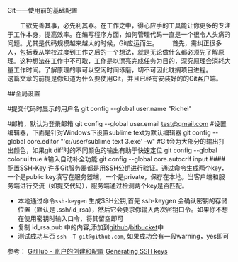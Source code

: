 Git——使用前的基础配置

  工欲先善其事，必先利其器。在工作之中，得心应手的工具能让你更多的专注于工作本身，提高效率。在编写程序方面，如何管理代码一直是一个很令人头痛的问题。尤其是代码规模越来越大的时候，Git应运而生。
  首先，需纠正很多人，包括我从学校过度到工作之后的一个想法，就是无论做什么都必须先了解原理。这种想法在工作中不可取，工作是以漂亮完成任务为目的，深究原理会消耗大量工作时间。了解原理的事可以空闲时间琢磨，切不可因此耽搁项目进程。
  这篇文章的前提是你知道为什么要使用Git，并且已经有安装好的的Git客户端。

##全局设置

#提交代码时显示的用户名
    git config --global user.name "Richel" 

#邮箱，默认为登录邮箱
git config --global user.email test@gmail.com 
#设置编辑器，下面是针对Windows下设置sublime text为默认编辑器
git config --global core.editor "'c:/user/sublime text 3.exe' -w"
#Git会为大部分的输出打出颜色，如果git diff时的不同颜色的输出有助于快速定位
git config --global color.ui true
#输入自动补全功能
git config --global core.autocrlf input
####配置SSH-Key
许多Git服务器都是用SSH公钥进行验证。通过命令生成两个key，一个是public key填写在服务器端，一个是private，保存在本地。当客户端和服务端进行交流（如提交代码），服务端通过检测两个key是否匹配。

* 本地通过命令`ssh-keygen` 生成SSH公钥,首先 ssh-keygen 会确认密钥的存储位置（默认是 .ssh/id_rsa），然后它会要求你输入两次密钥口令。如果你不想在使用密钥时输入口令，将其留空即可
* 复制 id_rsa.pub 中的内容,添加到[github](https://github.com/settings/ssh)/[bitbucket](https://bitbucket.org/account/user/your-name/ssh-keys/)中
* 测试成功与否 `ssh -T git@github.com`, 如果成功会有一段warning，yes即可

参考：
[GitHub - 账户的创建和配置](https://git-scm.com/book/zh/v2/GitHub-%E8%B4%A6%E6%88%B7%E7%9A%84%E5%88%9B%E5%BB%BA%E5%92%8C%E9%85%8D%E7%BD%AE)
[Generating SSH keys](https://help.github.com/articles/generating-an-ssh-key/)
